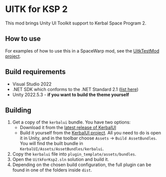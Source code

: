 # UITK for KSP 2

This mod brings Unity UI Toolkit support to Kerbal Space Program 2.

## How to use
For examples of how to use this in a SpaceWarp mod, see the [UitkTestMod project](https://github.com/jan-bures/UitkTestMod).

## Build requirements
- Visual Studio 2022
- .NET SDK which conforms to the .NET Standard 2.1 ([list here](https://learn.microsoft.com/en-us/dotnet/standard/net-standard?tabs=net-standard-2-1#select-net-standard-version))
- Unity 2022.5.3 - **if you want to build the theme yourself**

## Building
1. Get a copy of the `kerbalui` bundle. You have two options:
   - Download it from the [latest release of KerbalUI](https://github.com/jan-bures/KerbalUI/releases/latest)
   - Build it yourself from the [KerbalUI project](https://github.com/jan-bures/KerbalUI). All you need to do is open it in Unity, and in the
     toolbar choose `Assets` -> `Build AssetBundles`. You will find the built bundle in
     `KerbalUI/Assets/AssetBundles/kerbalui`.
2. Copy the `kerbalui` file into `plugin_template/assets/bundles`.
3. Open the `UitkForKsp2.sln` solution and build it.
4. Depending on the chosen build configuration, the full plugin can be found in one of the folders inside `dist`.
